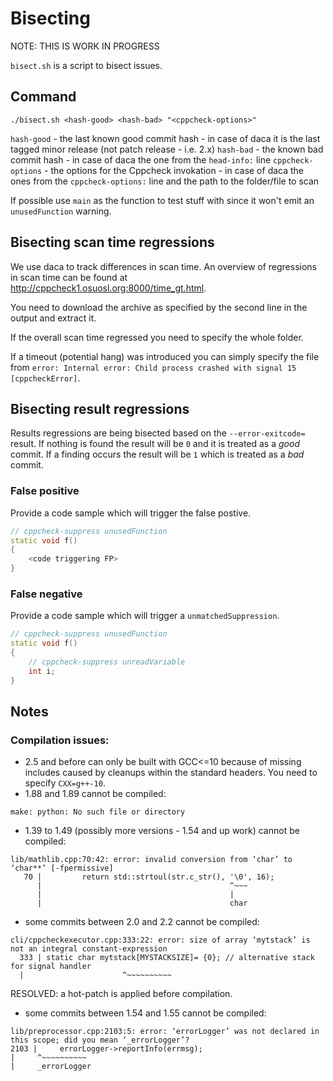 # Bisecting

NOTE: THIS IS WORK IN PROGRESS

`bisect.sh` is a script to bisect issues.

## Command

```
./bisect.sh <hash-good> <hash-bad> "<cppcheck-options>"
```

`hash-good` - the last known good commit hash - in case of daca it is the last tagged minor release (not patch release - i.e. 2.x)
`hash-bad` - the known bad commit hash - in case of daca the one from the `head-info:` line
`cppcheck-options` - the options for the Cppcheck invokation - in case of daca the ones from the `cppcheck-options:` line and the path to the folder/file to scan

If possible use `main` as the function to test stuff with since it won't emit an `unusedFunction` warning.

## Bisecting scan time regressions

We use daca to track differences in scan time. An overview of regressions in scan time can be found at http://cppcheck1.osuosl.org:8000/time_gt.html.

You need to download the archive as specified by the second line in the output and extract it.

If the overall scan time regressed you need to specify the whole folder.

If a timeout (potential hang) was introduced you can simply specify the file from `error: Internal error: Child process crashed with signal 15 [cppcheckError]`.


## Bisecting result regressions

Results regressions are being bisected based on the `--error-exitcode=` result.
If nothing is found the result will be `0` and it is treated as a _good_ commit.
If a finding occurs the result will be `1` which is treated as a _bad_ commit.

### False positive

Provide a code sample which will trigger the false postive.

```cpp
// cppcheck-suppress unusedFunction
static void f()
{
    <code triggering FP>
}
```

### False negative

Provide a code sample which will trigger a `unmatchedSuppression`.

```cpp
// cppcheck-suppress unusedFunction
static void f()
{
    // cppcheck-suppress unreadVariable
    int i;
}
```

## Notes

### Compilation issues:

- 2.5 and before can only be built with GCC<=10 because of missing includes caused by cleanups within the standard headers. You need to specify `CXX=g++-10`.
- 1.88 and 1.89 cannot be compiled:
```
make: python: No such file or directory
```
- 1.39 to 1.49 (possibly more versions - 1.54 and up work) cannot be compiled:
```
lib/mathlib.cpp:70:42: error: invalid conversion from ‘char’ to ‘char**’ [-fpermissive]
   70 |         return std::strtoul(str.c_str(), '\0', 16);
      |                                          ^~~~
      |                                          |
      |                                          char
```
- some commits between 2.0 and 2.2 cannot be compiled:
```
cli/cppcheckexecutor.cpp:333:22: error: size of array ‘mytstack’ is not an integral constant-expression
  333 | static char mytstack[MYSTACKSIZE]= {0}; // alternative stack for signal handler
  |                      ^~~~~~~~~~~
```
RESOLVED: a hot-patch is applied before compilation.
- some commits between 1.54 and 1.55 cannot be compiled:
```
lib/preprocessor.cpp:2103:5: error: ‘errorLogger’ was not declared in this scope; did you mean ‘_errorLogger’?
2103 |     errorLogger->reportInfo(errmsg);
|     ^~~~~~~~~~~
|     _errorLogger
```